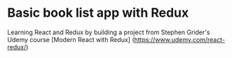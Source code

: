 # Basic book list app with Redux

Learning React and Redux by building a project from Stephen Grider's Udemy course [Modern React with Redux] (https://www.udemy.com/react-redux/)
